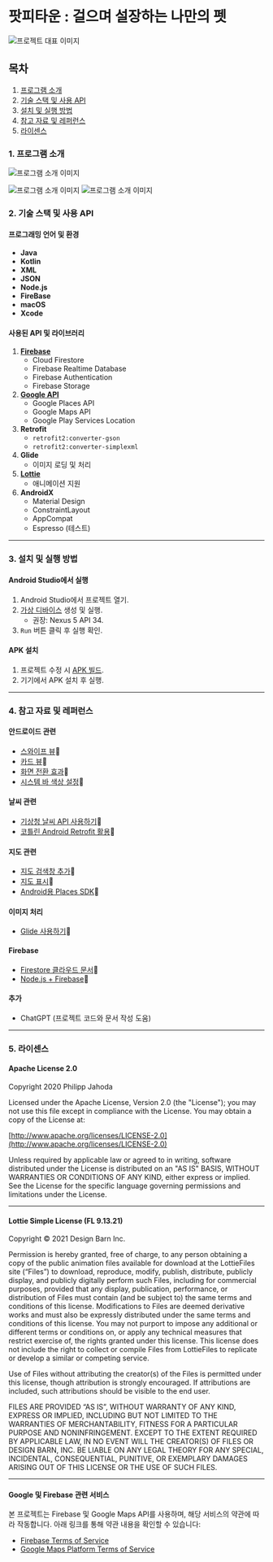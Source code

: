 # **팟피타운 : 걸으며 설장하는 나만의 펫**

![프로젝트 대표 이미지](readmeimgs/mainimg.png)



## 목차
1. [프로그램 소개](#프로그램-소개)
2. [기술 스택 및 사용 API](#기술-스택-및-사용-api)
3. [설치 및 실행 방법](#설치-및-실행-방법)
4. [참고 자료 및 레퍼런스](#참고-자료-및-레퍼런스)
5. [라이센스](#라이센스)

### 1. 프로그램 소개

![프로그램 소개 이미지](readmeimgs/potpy1.png)

![프로그램 소개 이미지](readmeimgs/ds.png)
![프로그램 소개 이미지](readmeimgs/potpy2.png)



### 2. 기술 스택 및 사용 API

#### **프로그래밍 언어 및 환경**
- **Java**
- **Kotlin**
- **XML**
- **JSON**
- **Node.js**
- **FireBase**
- **macOS**
- **Xcode**

#### **사용된 API 및 라이브러리**
1. **[Firebase](https://firebase.google.com/?gad_source=1&gclid=CjwKCAiAjeW6BhBAEiwAdKltMuoPTgufHwrKERMfAqZlXeDPYi3ZA0mIo5OGaSsSzHKUxfRDxfJSXRoCJKcQAvD_BwE&gclsrc=aw.ds&hl=ko)**
   - Cloud Firestore
   - Firebase Realtime Database
   - Firebase Authentication
   - Firebase Storage
2. **[Google API](https://developers.google.com/maps?hl=ko&_gl=1*gug90s*_up*MQ..*_ga*NDA4OTE5MDk4LjE3MzM4OTY0ODA.*_ga_NRWSTWS78N*MTczMzg5NjQ3OS4xLjEuMTczMzg5NjQ4MC4wLjAuMA..)**
   - Google Places API
   - Google Maps API
   - Google Play Services Location
3. **Retrofit**
   - `retrofit2:converter-gson`
   - `retrofit2:converter-simplexml`
4. **Glide**
   - 이미지 로딩 및 처리
5. **[Lottie](https://lottiefiles.com/kr/)**
   - 애니메이션 지원
6. **AndroidX**
   - Material Design
   - ConstraintLayout
   - AppCompat
   - Espresso (테스트)

---

### 3. 설치 및 실행 방법

#### **Android Studio에서 실행**
1. Android Studio에서 프로젝트 열기.
2. [가상 디바이스](https://developer.android.com/studio/run/managing-avds?hl=ko) 생성 및 실행.
   - 권장: Nexus 5 API 34.
3. `Run` 버튼 클릭 후 실행 확인.

#### **APK 설치**
1. 프로젝트 수정 시 [APK 빌드](https://learn2you.tistory.com/82).
2. 기기에서 APK 설치 후 실행.

---

### 4. 참고 자료 및 레퍼런스

#### **안드로이드 관련**
- [스와이프 뷰](https://developer.android.com/guide/navigation/navigation-swipe-view-2?hl=ko)🔗
- [카드 뷰](https://snakehips.tistory.com/108)🔗
- [화면 전환 효과](https://dev-yangkj.tistory.com/5)🔗
- [시스템 바 색상 설정](https://latte-is-horse.tistory.com/288)🔗

#### **날씨 관련**
- [기상청 날씨 API 사용하기](https://hanyeop.tistory.com/388)🔗
- [코틀린 Android Retrofit 활용](https://fre2-dom.tistory.com/429)🔗
  
#### **지도 관련**
- [지도 검색창 추가](https://stackoverflow.com/questions/31136527/add-search-toolbar-over-google-map-like-in-native-android-app)🔗
- [지도 표시](https://eunoia3jy.tistory.com/185)🔗
- [Android용 Places SDK](https://developers.google.com/maps/documentation/places/android-sdk?hl=ko&_gl=1*xattt6*_up*MQ..*_ga*NDA4OTE5MDk4LjE3MzM4OTY0ODA.*_ga_NRWSTWS78N*MTczMzg5NjQ3OS4xLjEuMTczMzg5NjYyNS4wLjAuMA..)🔗

#### **이미지 처리**
- [Glide 사용하기](https://velog.io/@krrong/Android-Glide-%EC%82%AC%EC%9A%A9%ED%95%98%EA%B8%B0)🔗

#### **Firebase**
- [Firestore 클라우드 문서](https://firebase.google.com/docs/storage?hl=ko)🔗
- [Node.js + Firebase](https://liveloper-jay.tistory.com/16)🔗

#### **추가**
- ChatGPT (프로젝트 코드와 문서 작성 도움)

---

### 5. 라이센스

#### **Apache License 2.0**
Copyright 2020 Philipp Jahoda

Licensed under the Apache License, Version 2.0 (the "License"); you may not use this file except in compliance with the License. You may obtain a copy of the License at:

[http://www.apache.org/licenses/LICENSE-2.0](http://www.apache.org/licenses/LICENSE-2.0)

Unless required by applicable law or agreed to in writing, software distributed under the License is distributed on an "AS IS" BASIS, WITHOUT WARRANTIES OR CONDITIONS OF ANY KIND, either express or implied. See the License for the specific language governing permissions and limitations under the License.

---

#### **Lottie Simple License (FL 9.13.21)**
Copyright © 2021 Design Barn Inc.

Permission is hereby granted, free of charge, to any person obtaining a copy of the public animation files available for download at the LottieFiles site (“Files”) to download, reproduce, modify, publish, distribute, publicly display, and publicly digitally perform such Files, including for commercial purposes, provided that any display, publication, performance, or distribution of Files must contain (and be subject to) the same terms and conditions of this license. Modifications to Files are deemed derivative works and must also be expressly distributed under the same terms and conditions of this license. You may not purport to impose any additional or different terms or conditions on, or apply any technical measures that restrict exercise of, the rights granted under this license. This license does not include the right to collect or compile Files from LottieFiles to replicate or develop a similar or competing service.

Use of Files without attributing the creator(s) of the Files is permitted under this license, though attribution is strongly encouraged. If attributions are included, such attributions should be visible to the end user.

FILES ARE PROVIDED “AS IS”, WITHOUT WARRANTY OF ANY KIND, EXPRESS OR IMPLIED, INCLUDING BUT NOT LIMITED TO THE WARRANTIES OF MERCHANTABILITY, FITNESS FOR A PARTICULAR PURPOSE AND NONINFRINGEMENT. EXCEPT TO THE EXTENT REQUIRED BY APPLICABLE LAW, IN NO EVENT WILL THE CREATOR(S) OF FILES OR DESIGN BARN, INC. BE LIABLE ON ANY LEGAL THEORY FOR ANY SPECIAL, INCIDENTAL, CONSEQUENTIAL, PUNITIVE, OR EXEMPLARY DAMAGES ARISING OUT OF THIS LICENSE OR THE USE OF SUCH FILES.

---

#### **Google 및 Firebase 관련 서비스**
본 프로젝트는 Firebase 및 Google Maps API를 사용하며, 해당 서비스의 약관에 따라 작동합니다. 아래 링크를 통해 약관 내용을 확인할 수 있습니다:
- [Firebase Terms of Service](https://firebase.google.com/terms?authuser=0)
- [Google Maps Platform Terms of Service](https://cloud.google.com/maps-platform/terms/)
